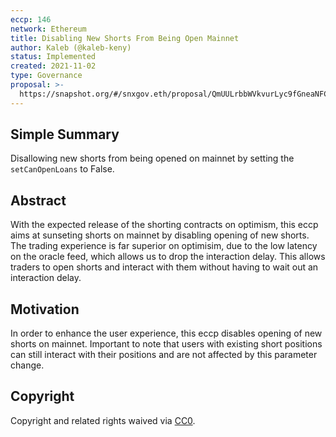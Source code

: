 ```yaml
---
eccp: 146
network: Ethereum
title: Disabling New Shorts From Being Open Mainnet
author: Kaleb (@kaleb-keny)
status: Implemented
created: 2021-11-02
type: Governance
proposal: >-
  https://snapshot.org/#/snxgov.eth/proposal/QmUULrbbWVkvurLyc9fGneaNFCepGzMs5xDQLCXUVecaCs
---
```


## Simple Summary

<!--"If you can't explain it simply, you don't understand it well enough." Provide a simplified and layman-accessible explanation of the ECCP.-->

Disallowing new shorts from being opened on mainnet by setting the `setCanOpenLoans` to False.

## Abstract

<!--A short (~200 word) description of the variable change proposed.-->

With the expected release of the shorting contracts on optimism, this eccp aims at sunseting shorts on mainnet by disabling opening of new shorts. The trading experience is far superior on optimisim, due to the low latency on the oracle feed, which allows us to drop the interaction delay. This allows traders to open shorts and interact with them without having to wait out an interaction delay.

## Motivation

<!--The motivation is critical for ECCPs that want to update variables within Elysian. It should clearly explain why the existing variable is not incentive aligned. ECCP submissions without sufficient motivation may be rejected outright.-->

In order to enhance the user experience, this eccp disables opening of new shorts on mainnet. Important to note that users with existing short positions can still interact with their positions and are not affected by this parameter change.

## Copyright

Copyright and related rights waived via [CC0](https://creativecommons.org/publicdomain/zero/1.0/).
